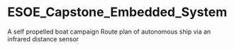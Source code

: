 # ESOE_Capstone_Embedded_System
 A self propelled boat campaign
 Route plan of autonomous ship via an infrared distance sensor
